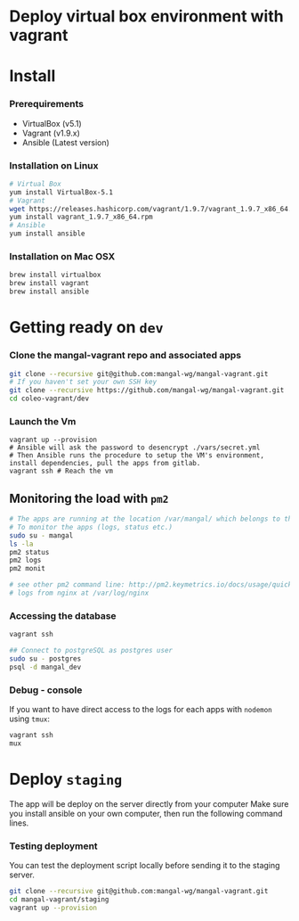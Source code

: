# Deploy virtual box environment with vagrant

# Install

### Prerequirements

- VirtualBox (v5.1)
- Vagrant (v1.9.x)
- Ansible (Latest version)

### Installation on Linux

```bash
# Virtual Box
yum install VirtualBox-5.1
# Vagrant
wget https://releases.hashicorp.com/vagrant/1.9.7/vagrant_1.9.7_x86_64.rpm?_ga=2.84851217.96389612.1501508263-357158161.1501087142
yum install vagrant_1.9.7_x86_64.rpm
# Ansible
yum install ansible
```

### Installation on Mac OSX

```bash
brew install virtualbox
brew install vagrant
brew install ansible
```

# Getting ready on `dev`

### Clone the mangal-vagrant repo and associated apps

```bash
git clone --recursive git@github.com:mangal-wg/mangal-vagrant.git
# If you haven't set your own SSH key
git clone --recursive https://github.com/mangal-wg/mangal-vagrant.git
cd coleo-vagrant/dev
```


### Launch the Vm

```
vagrant up --provision
# Ansible will ask the password to desencrypt ./vars/secret.yml
# Then Ansible runs the procedure to setup the VM's environment, install dependencies, pull the apps from gitlab.
vagrant ssh # Reach the vm
```

## Monitoring the load with `pm2`

```bash
# The apps are running at the location /var/mangal/ which belongs to the user: mangal
# To monitor the apps (logs, status etc.)
sudo su - mangal
ls -la
pm2 status
pm2 logs
pm2 monit

# see other pm2 command line: http://pm2.keymetrics.io/docs/usage/quick-start/#cheat-sheet
# logs from nginx at /var/log/nginx
```

### Accessing the database

```bash
vagrant ssh

## Connect to postgreSQL as postgres user
sudo su - postgres
psql -d mangal_dev
```

### Debug - console

If you want to have direct access to the logs for each apps with `nodemon` using `tmux`:

```bash
vagrant ssh
mux
```

# Deploy `staging`

The app will be deploy on the server directly from your computer
Make sure you install ansible on your own computer, then run the following command lines.



### Testing deployment

You can test the deployment script locally before sending it to the staging server.

```bash
git clone --recursive git@github.com:mangal-wg/mangal-vagrant.git
cd mangal-vagrant/staging
vagrant up --provision
```
